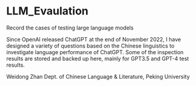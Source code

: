 # LLM_Evaulation
Record the cases of testing large language models

Since OpenAI released ChatGPT at the end of November 2022, I have designed a variety of questions based on the Chinese linguistics to investigate language performance of ChatGPT. Some of the inspection results are stored and backed up here, mainly for GPT3.5 and GPT-4 test results.

Weidong Zhan
Dept. of Chinese Language & Literature,
Peking University
